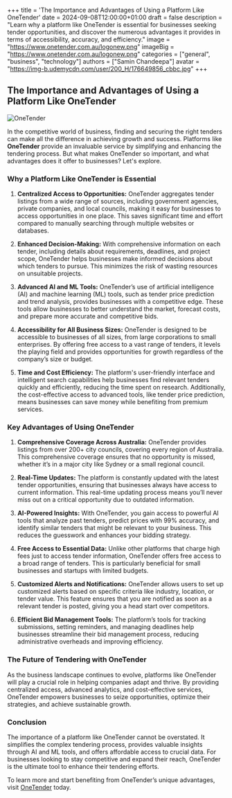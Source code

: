 +++
title = 'The Importance and Advantages of Using a Platform Like OneTender'
date = 2024-09-08T12:00:00+01:00
draft = false
description = "Learn why a platform like OneTender is essential for businesses seeking tender opportunities, and discover the numerous advantages it provides in terms of accessibility, accuracy, and efficiency."
image = "https://www.onetender.com.au/logonew.png"
imageBig = "https://www.onetender.com.au/logonew.png"
categories = ["general", "business", "technology"]
authors = ["Samin Chandeepa"]
avatar = "https://img-b.udemycdn.com/user/200_H/176649856_cbbc.jpg"
+++

## The Importance and Advantages of Using a Platform Like OneTender

![OneTender](https://www.onetender.com.au/images/logo.png)

In the competitive world of business, finding and securing the right tenders can make all the difference in achieving growth and success. Platforms like **OneTender** provide an invaluable service by simplifying and enhancing the tendering process. But what makes OneTender so important, and what advantages does it offer to businesses? Let's explore.

### Why a Platform Like OneTender is Essential

1. **Centralized Access to Opportunities:** OneTender aggregates tender listings from a wide range of sources, including government agencies, private companies, and local councils, making it easy for businesses to access opportunities in one place. This saves significant time and effort compared to manually searching through multiple websites or databases.

2. **Enhanced Decision-Making:** With comprehensive information on each tender, including details about requirements, deadlines, and project scope, OneTender helps businesses make informed decisions about which tenders to pursue. This minimizes the risk of wasting resources on unsuitable projects.

3. **Advanced AI and ML Tools:** OneTender’s use of artificial intelligence (AI) and machine learning (ML) tools, such as tender price prediction and trend analysis, provides businesses with a competitive edge. These tools allow businesses to better understand the market, forecast costs, and prepare more accurate and competitive bids.

4. **Accessibility for All Business Sizes:** OneTender is designed to be accessible to businesses of all sizes, from large corporations to small enterprises. By offering free access to a vast range of tenders, it levels the playing field and provides opportunities for growth regardless of the company’s size or budget.

5. **Time and Cost Efficiency:** The platform's user-friendly interface and intelligent search capabilities help businesses find relevant tenders quickly and efficiently, reducing the time spent on research. Additionally, the cost-effective access to advanced tools, like tender price prediction, means businesses can save money while benefiting from premium services.

### Key Advantages of Using OneTender

1. **Comprehensive Coverage Across Australia:** OneTender provides listings from over 200+ city councils, covering every region of Australia. This comprehensive coverage ensures that no opportunity is missed, whether it’s in a major city like Sydney or a small regional council.

2. **Real-Time Updates:** The platform is constantly updated with the latest tender opportunities, ensuring that businesses always have access to current information. This real-time updating process means you’ll never miss out on a critical opportunity due to outdated information.

3. **AI-Powered Insights:** With OneTender, you gain access to powerful AI tools that analyze past tenders, predict prices with 99% accuracy, and identify similar tenders that might be relevant to your business. This reduces the guesswork and enhances your bidding strategy.

4. **Free Access to Essential Data:** Unlike other platforms that charge high fees just to access tender information, OneTender offers free access to a broad range of tenders. This is particularly beneficial for small businesses and startups with limited budgets.

5. **Customized Alerts and Notifications:** OneTender allows users to set up customized alerts based on specific criteria like industry, location, or tender value. This feature ensures that you are notified as soon as a relevant tender is posted, giving you a head start over competitors.

6. **Efficient Bid Management Tools:** The platform’s tools for tracking submissions, setting reminders, and managing deadlines help businesses streamline their bid management process, reducing administrative overheads and improving efficiency.

### The Future of Tendering with OneTender

As the business landscape continues to evolve, platforms like OneTender will play a crucial role in helping companies adapt and thrive. By providing centralized access, advanced analytics, and cost-effective services, OneTender empowers businesses to seize opportunities, optimize their strategies, and achieve sustainable growth.

### Conclusion

The importance of a platform like OneTender cannot be overstated. It simplifies the complex tendering process, provides valuable insights through AI and ML tools, and offers affordable access to crucial data. For businesses looking to stay competitive and expand their reach, OneTender is the ultimate tool to enhance their tendering efforts.

To learn more and start benefiting from OneTender’s unique advantages, visit [OneTender](https://www.onetender.com.au/) today.

